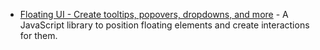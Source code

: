- [Floating UI - Create tooltips, popovers, dropdowns, and more](https://floating-ui.com/) - A JavaScript library to position floating elements and create interactions for them.